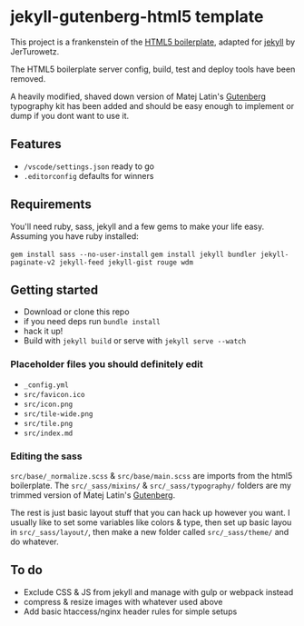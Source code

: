 # jekyll-gutenberg-html5 template

This project is a frankenstein of the [HTML5 boilerplate](https://github.com/h5bp/html5-boilerplate), adapted for [jekyll](https://jekyllrb.com/) by JerTurowetz.

The HTML5 boilerplate server config, build, test and deploy tools have been removed.

A heavily modified, shaved down version of Matej Latin's [Gutenberg](https://github.com/matejlatin/Gutenberg) typography kit has been added and should be easy enough to implement or dump if you dont want to use it.

## Features

- `/vscode/settings.json` ready to go
- `.editorconfig` defaults for winners

## Requirements

You'll need ruby, sass, jekyll and a few gems to make your life easy. Assuming you have ruby installed:

  `gem install sass --no-user-install`
  `gem install jekyll bundler jekyll-paginate-v2 jekyll-feed jekyll-gist rouge wdm`

## Getting started

- Download or clone this repo
- if you need deps run `bundle install`
- hack it up!
- Build with `jekyll build` or serve with `jekyll serve --watch`

### Placeholder files you should definitely edit

- `_config.yml`
- `src/favicon.ico`
- `src/icon.png`
- `src/tile-wide.png`
- `src/tile.png`
- `src/index.md`

### Editing the sass

`src/base/_normalize.scss` & `src/base/main.scss` are imports from the html5 boilerplate. The `src/_sass/mixins/` & `src/_sass/typography/` folders are my trimmed version of Matej Latin's [Gutenberg](https://github.com/matejlatin/Gutenberg).

The rest is just basic layout stuff that you can hack up however you want. I usually like to set some variables like colors & type, then set up basic layou in `src/_sass/layout/`, then make a new folder called `src/_sass/theme/` and do whatever.

## To do

- Exclude CSS & JS from jekyll and manage with gulp or webpack instead
- compress & resize images with whatever used above
- Add basic htaccess/nginx header rules for simple setups

